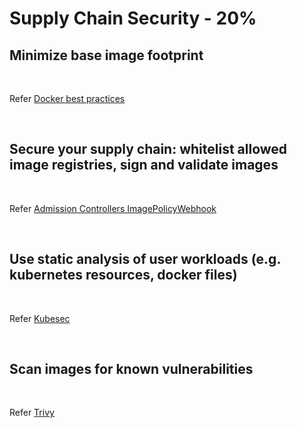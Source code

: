 # Supply Chain Security - 20%

## Minimize base image footprint

<br />

Refer [Docker best practices](https://docs.docker.com/develop/develop-images/dockerfile_best-practices/)

<br />

## Secure your supply chain: whitelist allowed image registries, sign and validate images

<br />

Refer [Admission Controllers ImagePolicyWebhook](../topics/admission_controllers.md#imagepolicywebhook)

<br />

## Use static analysis of user workloads (e.g. kubernetes resources, docker files)

<br />

Refer [Kubesec](../topics/kubesec.md)

<br />

## Scan images for known vulnerabilities

<br />

Refer [Trivy](../topics/trivy.md)

<br />